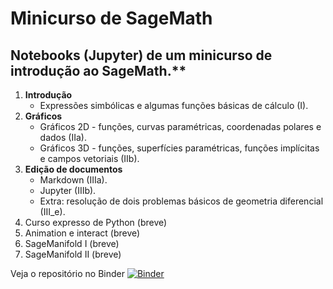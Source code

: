 # Minicurso de SageMath
 
## Notebooks (Jupyter) de um minicurso de introdução ao SageMath.**
 

 1. **Introdução**
 	* Expressões simbólicas e algumas funções básicas de cálculo (I). 
 2. **Gráficos**
 	- Gráficos 2D - funções, curvas paramétricas, coordenadas polares e dados (IIa). 
	- Gráficos 3D - funções, superfícies paramétricas, funções implícitas e campos vetoriais (IIb). 
 3. **Edição de documentos**
 	- Markdown (IIIa).
 	- Jupyter (IIIb).
 	- Extra: resolução de dois problemas básicos de geometria diferencial (III_e). 
 4. Curso expresso de Python (breve)
 5. Animation e interact (breve)
 6. SageManifold I (breve)
 7. SageManifold II (breve)

 Veja o repositório no Binder [![Binder](https://mybinder.org/badge_logo.svg)](https://mybinder.org/v2/gh/rogeriotc/minicurso_sageMath/master)